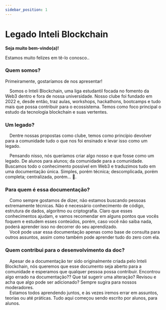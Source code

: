 ```yaml
---
sidebar_position: 1
---
```


# Legado Inteli Blockchain

**Seja muito bem-vindo(a)!**

Estamos muito felizes em tê-lo conosco.. 

### Quem somos?
Primeiramente, gostaríamos de nos apresentar!

&emsp;Somos o Inteli Blockchain, uma liga estudantil focada no fomento da Web3 dentro e fora de nossa universidade. Nosso clube foi fundado em 2022 e, desde então, traz aulas, workshops, hackathons, bootcamps e tudo mais que possa contribuir para o ecossistema. Temos como foco principal o estudo da tecnologia blockchain e suas vertentes.

### Um legado?
&emsp;Dentre nossas propostas como clube, temos como princípio devolver para a comunidade tudo o que nos foi ensinado e levar isso como um legado.

&emsp;Pensando nisso, nós queríamos criar algo nosso e que fosse como um legado. De alunos para alunos; da comunidade para a comunidade. Buscamos todo o conhecimento possível em Web3 e traduzimos tudo em uma documentação única. Simples, porém técnica; descomplicada, porém completa; centralizada, porém... :raised_eyebrow:.

### Para quem é essa documentação?
&emsp;Como sempre gostamos de dizer, não estamos buscando pessoas extremamente técnicas. Não é necessário conhecimento de código, estrutura de dados, algoritmo ou criptografia. Claro que esses conhecimentos ajudam, e vamos recomendar em alguns pontos que vocês foquem e estudem esses conteúdos, porém, caso você não saiba nada, poderá aprender isso no decorrer do seu aprendizado.<br/>
&emsp;Você pode usar essa documentação apenas como base de consulta para outros assuntos, assim como também pode aprender tudo do zero com ela.

### Quem contribui para o desenvolvimento da doc?
&emsp;Apesar de a documentação ter sido originalmente criada pelo Inteli Blockchain, nós queremos que esse documento seja aberto para a comunidade e esperamos que qualquer pessoa possa contribuir. Encontrou algo errado na documentação?? Que tal sugerir uma alteração? Revisou e acha que algo pode ser adicionado? Sempre sugira para nossos moderadores.<br/>
&emsp;Estamos todos aprendendo juntos, e às vezes iremos errar em assuntos, teorias ou até práticas. Tudo aqui começou sendo escrito por alunos, para alunos.
